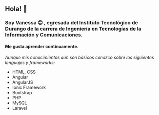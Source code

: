 ## Hola! 👋
### Soy Vanessa :blush: , egresada del Instituto Tecnológico de Durango de la carrera de Ingeniería en Tecnologías de la Información y Comunicaciones.

#### Me gusta aprender continuamente. 

*Aunque mis conocimientos aún son básicos conozco sobre los siguientes lenguajes y frameworks:*
- HTML, CSS
- Angular
- AngularJS
- Ionic Framework
- Bootstrap
- PHP
- MySQL
- Laravel



<!--
**Vanessa-SC/Vanessa-SC** is a ✨ _special_ ✨ repository because its `README.md` (this file) appears on your GitHub profile.

Here are some ideas to get you started:

- 🔭 I’m currently working on ...
- 🌱 I’m currently learning ...
- 👯 I’m looking to collaborate on ...
- 🤔 I’m looking for help with ...
- 💬 Ask me about ...
- 📫 How to reach me: ...
- 😄 Pronouns: ...
- ⚡ Fun fact: ...
-->
